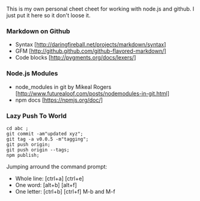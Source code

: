 This is my own personal cheet cheet for working with node.js and github. I just put
it here so it don't loose it.

### Markdown on Github
* Syntax [http://daringfireball.net/projects/markdown/syntax]
* GFM [http://github.github.com/github-flavored-markdown/]
* Code blocks [http://pygments.org/docs/lexers/]

### Node.js Modules
* node_modules in git by Mikeal Rogers [http://www.futurealoof.com/posts/nodemodules-in-git.html]
* npm docs [https://npmjs.org/doc/]

### Lazy Push To World
```
cd abc ;
git commit -am"updated xyz"; 
git tag -a v0.0.5 -m"tagging"; 
git push origin; 
git push origin --tags;
npm publish;
```

Jumping arround the command prompt:
* Whole line: [ctrl+a] [ctrl+e]
* One word:   [alt+b] [alt+f]
* One letter: [ctrl+b] [ctrl+f]
M-b and M-f


